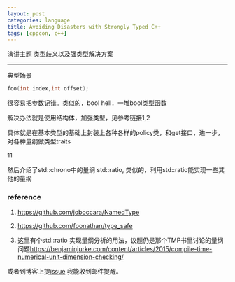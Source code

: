 ```yaml
---
layout: post
categories: language
title: Avoiding Disasters with Strongly Typed C++
tags: [cppcon, c++]
---
```

  

演讲主题 类型歧义以及强类型解决方案

---

典型场景

 ```c++
foo(int index,int offset);
 ```

很容易把参数记错。类似的，bool hell，一堆bool类型函数

解决办法就是使用结构体，加强类型，见参考链接1,2

具体就是在基本类型的基础上封装上各种各样的policy类，和get接口，进一步，对各种量纲做类型traits

11

然后介绍了std::chrono中的量纲 std::ratio, 类似的，利用std::ratio能实现一些其他的量纲

### reference

1. https://github.com/joboccara/NamedType

2. <https://github.com/foonathan/type_safe>

3. 这里有个std::ratio 实现量纲分析的用法，议题仍是那个TMP书里讨论的量纲问题<https://benjaminjurke.com/content/articles/2015/compile-time-numerical-unit-dimension-checking/>

   

或者到博客上提[issue](https://github.com/wanghenshui/wanghenshui.github.io/issues/new) 我能收到邮件提醒。

